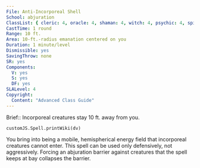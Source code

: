 ```yaml
---
File: Anti-Incorporeal Shell
School: abjuration
ClassList: { cleric: 4, oracle: 4, shaman: 4, witch: 4, psychic: 4, spiritualist: 4 }
CastTime: 1 round
Range: 10 ft.
Area: 10-ft.-radius emanation centered on you
Duration: 1 minute/level
Dismissible: yes
SavingThrow: none
SR: yes
Components:
  V: yes
  S: yes
  DF: yes
SLALevel: 4
Copyright:
  Content: "Advanced Class Guide"
---
```

Brief:: Incorporeal creatures stay 10 ft. away from you.

```dataviewjs
customJS.Spell.printWiki(dv)
```

You bring into being a mobile, hemispherical energy field that incorporeal creatures cannot enter.  This spell can be used only defensively, not aggressively.  Forcing an abjuration barrier against creatures that the spell keeps at bay collapses the barrier.
